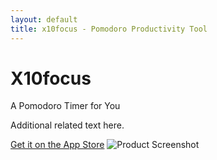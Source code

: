 ```yaml
---
layout: default
title: x10focus - Pomodoro Productivity Tool
---
```


<main>
  <div class="center-text">
    <h1>X10focus</h1>
    <p class="grey-text">A Pomodoro Timer for You</p>
    <p class="grey-text">Additional related text here.</p>
    <a href="#" class="apple-store-btn">Get it on the App Store</a>
    <img src="{{ '/assets/product-screenshot.png' | relative_url }}" alt="Product Screenshot">
  </div>
</main>